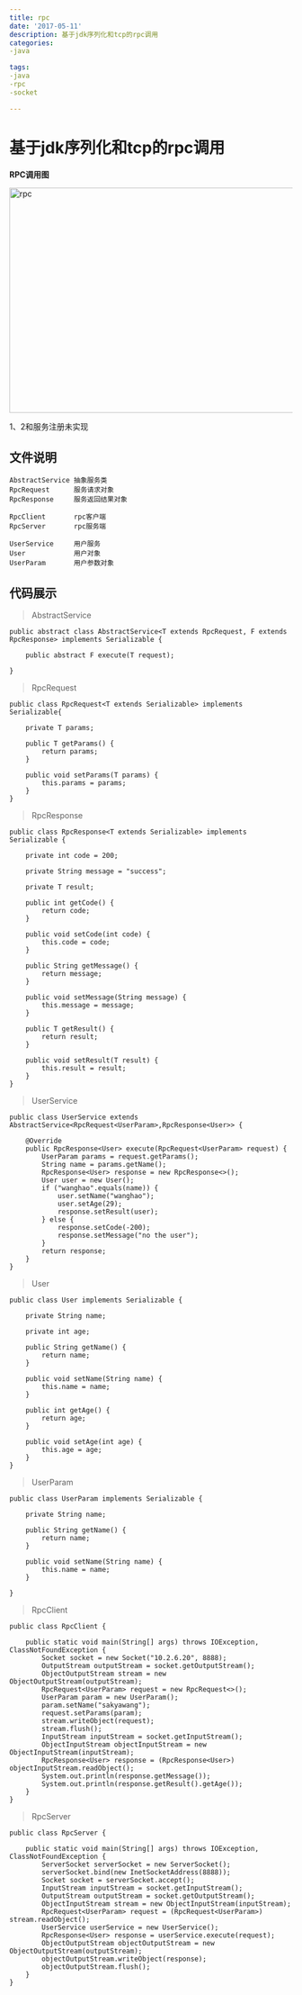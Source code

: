 ```yaml
---
title: rpc
date: '2017-05-11'
description: 基于jdk序列化和tcp的rpc调用
categories:
-java

tags:
-java
-rpc
-socket

---
```


# 基于jdk序列化和tcp的rpc调用

**RPC调用图**

<img src="http://7xj99v.com1.z0.glb.clouddn.com/rpc.png" width = "800" height = "400" alt="rpc" align=center />

1、2和服务注册未实现

**文件说明**
---

    AbstractService 抽象服务类
    RpcRequest      服务请求对象
    RpcResponse     服务返回结果对象

    RpcClient       rpc客户端
    RpcServer       rpc服务端

    UserService     用户服务
    User            用户对象
    UserParam       用户参数对象

**代码展示**
---

> AbstractService

    public abstract class AbstractService<T extends RpcRequest, F extends RpcResponse> implements Serializable {

        public abstract F execute(T request);

    }

> RpcRequest

    public class RpcRequest<T extends Serializable> implements Serializable{

        private T params;

        public T getParams() {
            return params;
        }

        public void setParams(T params) {
            this.params = params;
        }
    }

> RpcResponse

    public class RpcResponse<T extends Serializable> implements Serializable {

        private int code = 200;

        private String message = "success";

        private T result;

        public int getCode() {
            return code;
        }

        public void setCode(int code) {
            this.code = code;
        }

        public String getMessage() {
            return message;
        }

        public void setMessage(String message) {
            this.message = message;
        }

        public T getResult() {
            return result;
        }

        public void setResult(T result) {
            this.result = result;
        }
    }

> UserService

    public class UserService extends AbstractService<RpcRequest<UserParam>,RpcResponse<User>> {

        @Override
        public RpcResponse<User> execute(RpcRequest<UserParam> request) {
            UserParam params = request.getParams();
            String name = params.getName();
            RpcResponse<User> response = new RpcResponse<>();
            User user = new User();
            if ("wanghao".equals(name)) {
                user.setName("wanghao");
                user.setAge(29);
                response.setResult(user);
            } else {
                response.setCode(-200);
                response.setMessage("no the user");
            }
            return response;
        }
    }

> User

    public class User implements Serializable {

        private String name;

        private int age;

        public String getName() {
            return name;
        }

        public void setName(String name) {
            this.name = name;
        }

        public int getAge() {
            return age;
        }

        public void setAge(int age) {
            this.age = age;
        }
    }

> UserParam

    public class UserParam implements Serializable {

        private String name;

        public String getName() {
            return name;
        }

        public void setName(String name) {
            this.name = name;
        }

    }

> RpcClient

    public class RpcClient {

        public static void main(String[] args) throws IOException, ClassNotFoundException {
            Socket socket = new Socket("10.2.6.20", 8888);
            OutputStream outputStream = socket.getOutputStream();
            ObjectOutputStream stream = new ObjectOutputStream(outputStream);
            RpcRequest<UserParam> request = new RpcRequest<>();
            UserParam param = new UserParam();
            param.setName("sakyawang");
            request.setParams(param);
            stream.writeObject(request);
            stream.flush();
            InputStream inputStream = socket.getInputStream();
            ObjectInputStream objectInputStream = new ObjectInputStream(inputStream);
            RpcResponse<User> response = (RpcResponse<User>) objectInputStream.readObject();
            System.out.println(response.getMessage());
            System.out.println(response.getResult().getAge());
        }
    }

> RpcServer

    public class RpcServer {

        public static void main(String[] args) throws IOException, ClassNotFoundException {
            ServerSocket serverSocket = new ServerSocket();
            serverSocket.bind(new InetSocketAddress(8888));
            Socket socket = serverSocket.accept();
            InputStream inputStream = socket.getInputStream();
            OutputStream outputStream = socket.getOutputStream();
            ObjectInputStream stream = new ObjectInputStream(inputStream);
            RpcRequest<UserParam> request = (RpcRequest<UserParam>) stream.readObject();
            UserService userService = new UserService();
            RpcResponse<User> response = userService.execute(request);
            ObjectOutputStream objectOutputStream = new ObjectOutputStream(outputStream);
            objectOutputStream.writeObject(response);
            objectOutputStream.flush();
        }
    }
